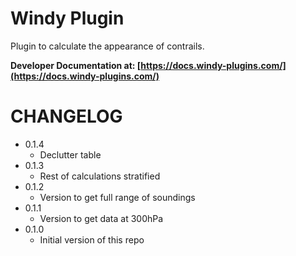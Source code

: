 # Windy Plugin

Plugin to calculate the appearance of contrails.

**Developer Documentation at: [https://docs.windy-plugins.com/](https://docs.windy-plugins.com/)**

# CHANGELOG

-   0.1.4
    -   Declutter table
-   0.1.3
    -   Rest of calculations stratified
-   0.1.2
    -   Version to get full range of soundings
-   0.1.1
    -   Version to get data at 300hPa
-   0.1.0
    -   Initial version of this repo
